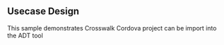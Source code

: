 ## Usecase Design

This sample demonstrates Crosswalk Cordova project can be import into the ADT tool

